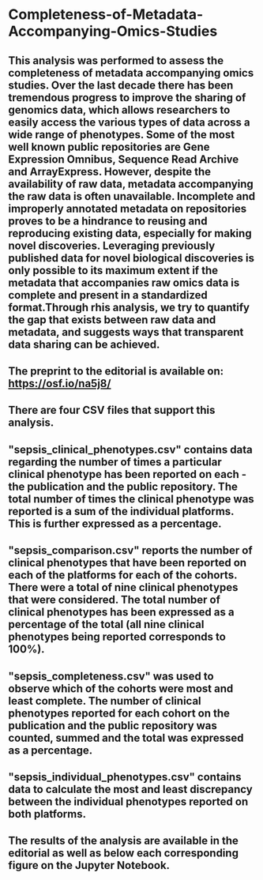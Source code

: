 # Completeness-of-Metadata-Accompanying-Omics-Studies
##
## This analysis was performed to assess the completeness of metadata accompanying omics studies. Over the last decade there has been tremendous progress to improve the sharing of genomics data, which allows researchers to easily access the various types of data across a wide range of phenotypes. Some of the most well known public repositories are Gene Expression Omnibus, Sequence Read Archive and ArrayExpress. However, despite the availability of raw data, metadata accompanying the raw data is often unavailable. Incomplete and improperly annotated metadata on repositories proves to be a hindrance to reusing and reproducing existing data, especially for making novel discoveries. Leveraging previously published data for novel biological discoveries is only possible to its maximum extent if the metadata that accompanies raw omics data is complete and present in a standardized format.Through rhis analysis, we try to quantify the gap that exists between raw data and metadata, and suggests ways that transparent data sharing can be achieved.
##
## The preprint to the editorial is available on: https://osf.io/na5j8/
##
## There are four CSV files that support this analysis.
##
## "sepsis_clinical_phenotypes.csv" contains data regarding the number of times a particular clinical phenotype has been reported on each - the publication and the public repository. The total number of times the clinical phenotype was reported is a sum of the individual platforms. This is further expressed as a percentage. 
##
## "sepsis_comparison.csv" reports the number of clinical phenotypes that have been reported on each of the platforms for each of the cohorts. There were a total of nine clinical phenotypes that were considered. The total number of clinical phenotypes has been expressed as a percentage of the total (all nine clinical phenotypes being reported corresponds to 100%).
##
## "sepsis_completeness.csv" was used to observe which of the cohorts were most and least complete. The number of clinical phenotypes reported for each cohort on the publication and the public repository was counted, summed and the total was expressed as a percentage.
##
## "sepsis_individual_phenotypes.csv" contains data to calculate the most and least discrepancy between the individual phenotypes reported on both platforms.
##
## The results of the analysis are available in the editorial as well as below each corresponding figure on the Jupyter Notebook.

